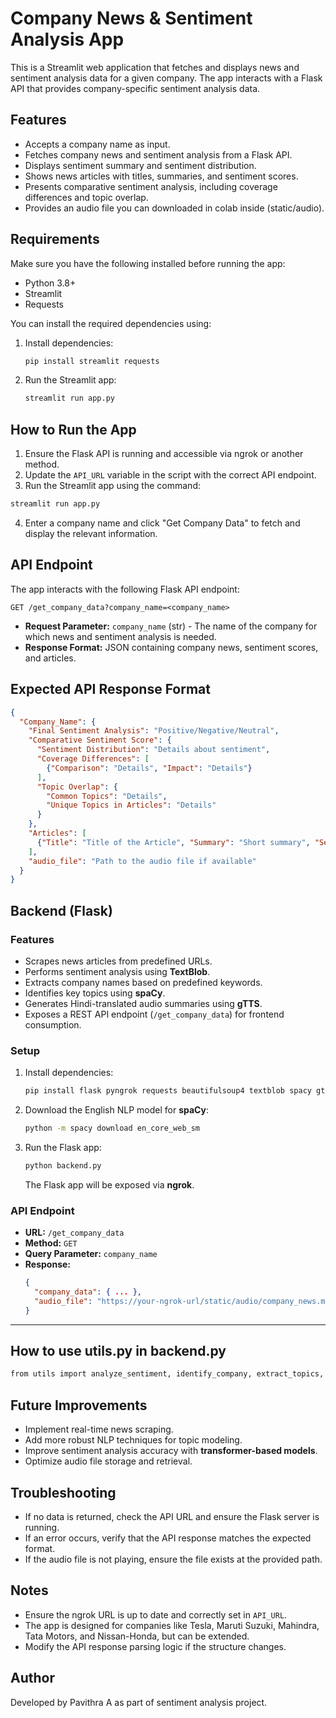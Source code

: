 # Company News & Sentiment Analysis App

This is a Streamlit web application that fetches and displays news and sentiment analysis data for a given company. The app interacts with a Flask API that provides company-specific sentiment analysis data.

## Features
- Accepts a company name as input.
- Fetches company news and sentiment analysis from a Flask API.
- Displays sentiment summary and sentiment distribution.
- Shows news articles with titles, summaries, and sentiment scores.
- Presents comparative sentiment analysis, including coverage differences and topic overlap.
- Provides an audio file you can downloaded in colab inside (static/audio).

## Requirements
Make sure you have the following installed before running the app:

- Python 3.8+
- Streamlit
- Requests

You can install the required dependencies using:

1. Install dependencies:
   ```bash
   pip install streamlit requests
   ```
2. Run the Streamlit app:
   ```bash
   streamlit run app.py
   ```

## How to Run the App
1. Ensure the Flask API is running and accessible via ngrok or another method.
2. Update the `API_URL` variable in the script with the correct API endpoint.
3. Run the Streamlit app using the command:
```bash
streamlit run app.py
```
4. Enter a company name and click "Get Company Data" to fetch and display the relevant information.

## API Endpoint
The app interacts with the following Flask API endpoint:
```
GET /get_company_data?company_name=<company_name>
```
- **Request Parameter:** `company_name` (str) - The name of the company for which news and sentiment analysis is needed.
- **Response Format:** JSON containing company news, sentiment scores, and articles.

## Expected API Response Format
```json
{
  "Company_Name": {
    "Final Sentiment Analysis": "Positive/Negative/Neutral",
    "Comparative Sentiment Score": {
      "Sentiment Distribution": "Details about sentiment",
      "Coverage Differences": [
        {"Comparison": "Details", "Impact": "Details"}
      ],
      "Topic Overlap": {
        "Common Topics": "Details",
        "Unique Topics in Articles": "Details"
      }
    },
    "Articles": [
      {"Title": "Title of the Article", "Summary": "Short summary", "Sentiment": "Positive/Negative/Neutral"}
    ],
    "audio_file": "Path to the audio file if available"
  }
}
```
## Backend (Flask)

### Features
- Scrapes news articles from predefined URLs.
- Performs sentiment analysis using **TextBlob**.
- Extracts company names based on predefined keywords.
- Identifies key topics using **spaCy**.
- Generates Hindi-translated audio summaries using **gTTS**.
- Exposes a REST API endpoint (`/get_company_data`) for frontend consumption.

### Setup
1. Install dependencies:
   ```bash
   pip install flask pyngrok requests beautifulsoup4 textblob spacy gtts deep-translator
   ```
2. Download the English NLP model for **spaCy**:
   ```bash
   python -m spacy download en_core_web_sm
   ```
3. Run the Flask app:
   ```bash
   python backend.py
   ```
   The Flask app will be exposed via **ngrok**.

### API Endpoint
- **URL:** `/get_company_data`
- **Method:** `GET`
- **Query Parameter:** `company_name`
- **Response:**
  ```json
  {
    "company_data": { ... },
    "audio_file": "https://your-ngrok-url/static/audio/company_news.mp3"
  }
  ```

---
## How to use utils.py in backend.py
```bash
from utils import analyze_sentiment, identify_company, extract_topics, text_to_speech, scrape_article
 ```

## Future Improvements
- Implement real-time news scraping.
- Add more robust NLP techniques for topic modeling.
- Improve sentiment analysis accuracy with **transformer-based models**.
- Optimize audio file storage and retrieval.

## Troubleshooting
- If no data is returned, check the API URL and ensure the Flask server is running.
- If an error occurs, verify that the API response matches the expected format.
- If the audio file is not playing, ensure the file exists at the provided path.

## Notes
- Ensure the ngrok URL is up to date and correctly set in `API_URL`.
- The app is designed for companies like Tesla, Maruti Suzuki, Mahindra, Tata Motors, and Nissan-Honda, but can be extended.
- Modify the API response parsing logic if the structure changes.

## Author
Developed by Pavithra A as part of sentiment analysis project.


